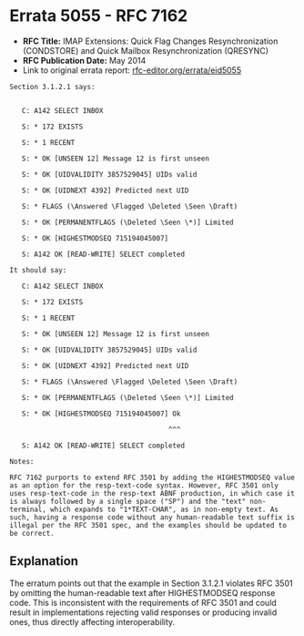 # Errata 5055 - RFC 7162

- **RFC Title:** IMAP Extensions: Quick Flag Changes Resynchronization (CONDSTORE) and Quick Mailbox Resynchronization (QRESYNC)
- **RFC Publication Date:** May 2014
- Link to original errata report: [rfc-editor.org/errata/eid5055](https://www.rfc-editor.org/errata/eid5055)

```
Section 3.1.2.1 says:


   C: A142 SELECT INBOX
   S: * 172 EXISTS
   S: * 1 RECENT
   S: * OK [UNSEEN 12] Message 12 is first unseen
   S: * OK [UIDVALIDITY 3857529045] UIDs valid
   S: * OK [UIDNEXT 4392] Predicted next UID
   S: * FLAGS (\Answered \Flagged \Deleted \Seen \Draft)
   S: * OK [PERMANENTFLAGS (\Deleted \Seen \*)] Limited
   S: * OK [HIGHESTMODSEQ 715194045007]
   S: A142 OK [READ-WRITE] SELECT completed

It should say:

   C: A142 SELECT INBOX
   S: * 172 EXISTS
   S: * 1 RECENT
   S: * OK [UNSEEN 12] Message 12 is first unseen
   S: * OK [UIDVALIDITY 3857529045] UIDs valid
   S: * OK [UIDNEXT 4392] Predicted next UID
   S: * FLAGS (\Answered \Flagged \Deleted \Seen \Draft)
   S: * OK [PERMANENTFLAGS (\Deleted \Seen \*)] Limited
   S: * OK [HIGHESTMODSEQ 715194045007] Ok
                                       ^^^
   S: A142 OK [READ-WRITE] SELECT completed

Notes:

RFC 7162 purports to extend RFC 3501 by adding the HIGHESTMODSEQ value as an option for the resp-text-code syntax. However, RFC 3501 only uses resp-text-code in the resp-text ABNF production, in which case it is always followed by a single space ("SP") and the "text" non-terminal, which expands to "1*TEXT-CHAR", as in non-empty text. As such, having a response code without any human-readable text suffix is illegal per the RFC 3501 spec, and the examples should be updated to be correct.
```

## Explanation

The erratum points out that the example in Section 3.1.2.1 violates RFC 3501 by omitting the human-readable text after HIGHESTMODSEQ response code.  This is inconsistent with the requirements of RFC 3501 and could result in implementations rejecting valid responses or producing invalid ones, thus directly affecting interoperability.
